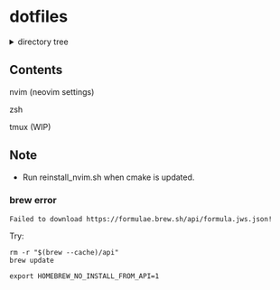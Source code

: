 # dotfiles
<details><summary>directory tree</summary>
<div>
<pre>
.
├── .bin
│   ├── brew.sh
│   ├── init_linux.sh
│   ├── init_mac.sh
│   ├── install_nvim.sh
│   ├── link_mac.sh
│   ├── reinstall_nvim.sh
│   ├── set_defaults_mac.sh
│   └── upgrade.sh
├── .gitignore
├── Makefile
├── Makefile_linux
├── Makefile_mac
├── README.md
├── config
│   ├── git
│   │   ├── .gitconfig
│   │   ├── .gitconfig_s255
│   │   └── .gitignore_global
│   └── zsh
│       ├── .zprofile
│       ├── .zshrc
│       ├── _git
│       ├── git-completion.bash
│       └── git-prompt.sh
├── graveyard
│   └── packer_setup
│       ├── init.lua
│       └── plugins.lua
├── manual
│   ├── dir.md
│   └── git.md
└── nvim
    ├── .gitignore
    ├── README.md
    ├── init.lua
    └── lua
        ├── autocmd.lua
        ├── keymaps.lua
        ├── lsps.lua
        ├── options.lua
        ├── plugins
        │   ├── nvim_tree.lua
        │   ├── others.lua
        │   └── vimtex.lua
        └── plugins.lua
</pre>
</div></details>

## Contents
nvim (neovim settings)

zsh

tmux (WIP)

## Note
- Run reinstall\_nvim.sh when cmake is updated.

### brew error
```
Failed to download https://formulae.brew.sh/api/formula.jws.json!
```
Try:
```
rm -r "$(brew --cache)/api"
brew update
```
```
export HOMEBREW_NO_INSTALL_FROM_API=1
```
